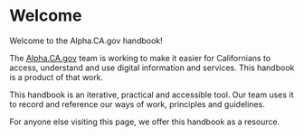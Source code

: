 # Welcome

Welcome to the Alpha.CA.gov handbook!

The [Alpha.CA.gov](https://alpha.ca.gov) team is working to make it easier for Californians to access, understand and use digital information and services. This handbook is a product of that work.

This handbook is an iterative, practical and accessible tool. Our team uses it to record and reference our ways of work, principles and guidelines.

For anyone else visiting this page, we offer this handbook as a resource.
